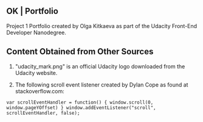 ## OK | Portfolio

Project 1 Portfolio created by Olga Kitkaeva as part of the Udacity Front-End Developer Nanodegree.

## Content Obtained from Other Sources

1. "udacity_mark.png" is an official Udacity logo downloaded from the Udacity website.

2. The following scroll event listener created by Dylan Cope as found at stackoverflow.com:

` var scrollEventHandler = function() {
  window.scroll(0, window.pageYOffset)
}
window.addEventListener("scroll", scrollEventHandler, false); `
